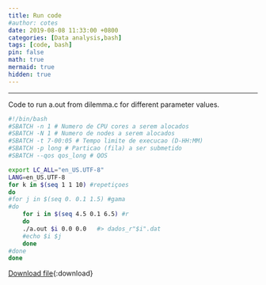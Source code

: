 ```yaml
---
title: Run code
#author: cotes
date: 2019-08-08 11:33:00 +0800
categories: [Data analysis,bash]
tags: [code, bash]
pin: false
math: true
mermaid: true
hidden: true
---
```



<hr>


Code to run a.out from dilemma.c for different parameter values. 



```bash
#!/bin/bash
#SBATCH -n 1 # Numero de CPU cores a serem alocados 
#SBATCH -N 1 # Numero de nodes a serem alocados
#SBATCH -t 7-00:05 # Tempo limite de execucao (D-HH:MM)
#SBATCH -p long # Particao (fila) a ser submetido
#SBATCH --qos qos_long # QOS 

export LC_ALL="en_US.UTF-8"
LANG=en_US.UTF-8
for k in $(seq 1 1 10) #repetiçoes
do
#for j in $(seq 0. 0.1 1.5) #gama
#do
	for i in $(seq 4.5 0.1 6.5) #r
	do
	./a.out $i 0.0 0.0   #> dados_r"$i".dat
	#echo $i $j 
	done
#done
done
```
[Download file](/files/scripts/data_analysis/rodar2.sh){:download}